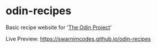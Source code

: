 # odin-recipes
Basic recipe website for '[The Odin Project](https://theodinproject.com)'

Live Preview: https://swarnimcodes.github.io/odin-recipes